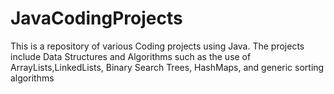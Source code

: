 # JavaCodingProjects 
This is a repository of various Coding projects using Java. The projects include Data Structures and Algorithms such as the use of ArrayLists,LinkedLists, Binary Search Trees, HashMaps, and generic sorting algorithms 
